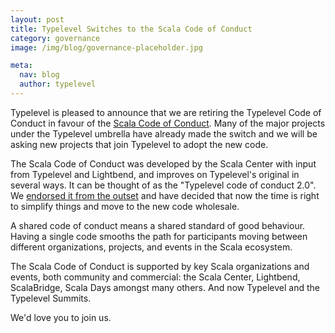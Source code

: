 ```yaml
---
layout: post
title: Typelevel Switches to the Scala Code of Conduct
category: governance
image: /img/blog/governance-placeholder.jpg

meta:
  nav: blog
  author: typelevel
---
```


Typelevel is pleased to announce that we are retiring the Typelevel Code of
Conduct in favour of the [Scala Code of Conduct][scoc]. Many of the major projects
under the Typelevel umbrella have already made the switch and we will be asking
new projects that join Typelevel to adopt the new code.

The Scala Code of Conduct was developed by the Scala Center with input from
Typelevel and Lightbend, and improves on Typelevel's original in several ways.
It can be thought of as the "Typelevel code of conduct 2.0". We [endorsed it
from the outset](https://typelevel.org/blog/2016/12/17/scala-coc.html) and have
decided that now the time is right to simplify things and move to the new code
wholesale.

A shared code of conduct means a shared standard of good behaviour. Having a
single code smooths the path for participants moving between different
organizations, projects, and events in the Scala ecosystem.

The Scala Code of Conduct is supported by key Scala organizations and events,
both community and commercial: the Scala Center, Lightbend, ScalaBridge, Scala
Days amongst many others. And now Typelevel and the Typelevel Summits.

We'd love you to join us.

[scoc]: /code-of-conduct.html
